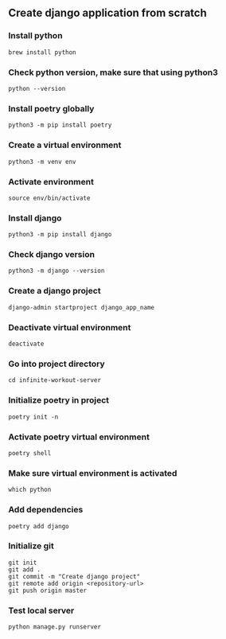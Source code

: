 ## Create django application from scratch

### Install python
``` brew install python ```
### Check python version, make sure that using python3
``` python --version ```
### Install poetry globally
``` python3 -m pip install poetry ```
### Create a virtual environment
``` python3 -m venv env ```
### Activate environment
``` source env/bin/activate ```
### Install django
``` python3 -m pip install django ```
### Check django version
``` python3 -m django --version ```
### Create a django project
``` django-admin startproject django_app_name ```
### Deactivate virtual environment
``` deactivate ```
### Go into project directory
``` cd infinite-workout-server ```
### Initialize poetry in project
``` poetry init -n ```
### Activate poetry virtual environment
``` poetry shell ```
### Make sure virtual environment is activated
``` which python ```
### Add dependencies
``` poetry add django ```
### Initialize git
``` 
git init 
git add .
git commit -m "Create django project"
git remote add origin <repository-url>
git push origin master
```
### Test local server
``` python manage.py runserver ```

